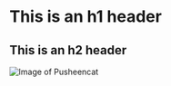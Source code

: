 # This is an h1 header
## This is an h2 header

![Image of Pusheencat](https://octodex.github.com/images/pusheencat.png)
